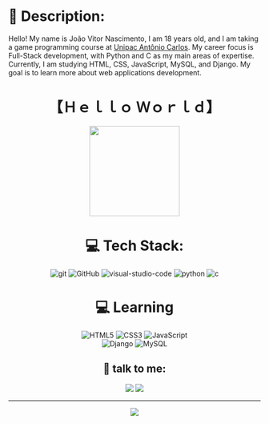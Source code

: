 # 💫 Description:
Hello! My name is João Vitor Nascimento, I am 18 years old, and I am taking a game programming course at <a href="https://goo.gl/maps/rwLpJBVZYNUxhKJy9" target="_blank">Unipac Antônio Carlos</a>. My career focus is Full-Stack development, with Python and C as my main areas of expertise. Currently, I am studying HTML, CSS, JavaScript, MySQL, and Django. My goal is to learn more about web applications development.
<h1 align="center">
  【Ｈｅｌｌｏ Ｗｏｒｌｄ】
</h1>
<div align="center">
    <a href="https://github.com/wendellast">
    <img height="180em" src="https://github-readme-stats.vercel.app/api/top-langs/?username=joaovitorferrei&layout=compact&langs_count=7&theme=blue-green&hide=GDScript"/></a>
<div>

# 💻 Tech Stack:
<div class="image">
    <img src="https://img.shields.io/badge/GIT-E44C30?style=for-the-badge&logo=git&logoColor=white" alt="git">
    <img src="https://img.shields.io/badge/GitHub-100000?style=for-the-badge&logo=github&logoColor=white" alt="GitHub"/>
    <img src="https://img.shields.io/badge/VS%20Code-007ACC?style=for-the-badge&logo=visual-studio-code&logoColor=white" alt="visual-studio-code">
    <img src="https://img.shields.io/badge/Python-3776AB?style=for-the-badge&logo=python&logoColor=white" alt="python">
    <img src="https://img.shields.io/badge/C-00599C?style=for-the-badge&logo=c&logoColor=white" alt="c">
</div>
<h1 align="center">
    💻 Learning
</h1>

<div class="image">
    <img src="https://img.shields.io/badge/HTML5-E34F26?style=for-the-badge&logo=HTML5&logoColor=white" alt="HTML5"/>
    <img src="https://img.shields.io/badge/CSS3-1572B6?style=for-the-badge&logo=CSS3&logoColor=white" alt="CSS3"/>
    <img src="https://img.shields.io/badge/JavaScript-F7DF1E?style=for-the-badge&logo=JavaScript&logoColor=white" alt="JavaScript"/><br>
    <img src="https://img.shields.io/badge/Django-092E20?style=for-the-badge&logo=django&logoColor=white" alt="Django"/>
    <img src="https://img.shields.io/badge/MySQL-005C84?style=for-the-badge&logo=mysql&logoColor=white" alt="MySQL"/>
</div>

## 📱 talk to me:
<a href = "mailto:joaovitorferreira24eu@gmail.com"><img src="https://img.shields.io/badge/-Gmail-%23333?style=for-the-badge&logo=gmail&logoColor=white" target="_blank"></a>
<a href="https://www.linkedin.com/in/jo%C3%A3o-vitor-nascimento-82b152286" target="_blank"><img src="https://img.shields.io/badge/-LinkedIn-%230077B5?style=for-the-badge&logo=linkedin&logoColor=white" target="_blank"></a>


    
---
[![](https://visitcount.itsvg.in/api?id=joaovitorferrei&icon=0&color=0)](https://visitcount.itsvg.in)

<!-- Proudly created with GPRM ( https://gprm.itsvg.in ) -->
